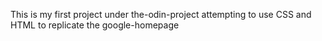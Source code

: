 This is my first project under the-odin-project attempting to use CSS and HTML to replicate the google-homepage 
